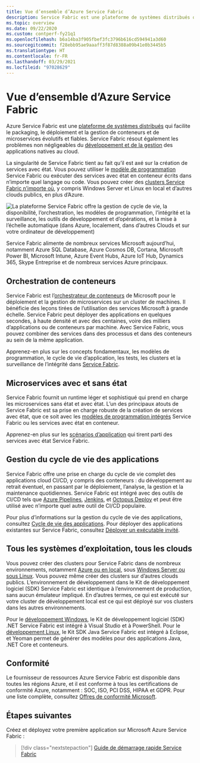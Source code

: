 ```yaml
---
title: Vue d’ensemble d’Azure Service Fabric
description: Service Fabric est une plateforme de systèmes distribués qui permet de créer des microservices évolutifs, fiables et faciles à gérer.
ms.topic: overview
ms.date: 09/22/2020
ms.custom: contperf-fy21q1
ms.openlocfilehash: b6a14ba3f905fbef3fc3796b616cd594941a3d60
ms.sourcegitcommit: f28ebb95ae9aaaff3f87d8388a09b41e0b3445b5
ms.translationtype: HT
ms.contentlocale: fr-FR
ms.lasthandoff: 03/29/2021
ms.locfileid: "97028629"
---
```

# <a name="overview-of-azure-service-fabric"></a>Vue d’ensemble d’Azure Service Fabric

Azure Service Fabric est une [plateforme de systèmes distribués](#container-orchestration) qui facilite le packaging, le déploiement et la gestion de conteneurs et de microservices évolutifs et fiables. Service Fabric résout également les problèmes non négligeables du [développement et de la gestion](#application-lifecycle-management) des applications natives au cloud.

La singularité de Service Fabric tient au fait qu’il est axé sur la création de services avec état. Vous pouvez utiliser le [modèle de programmation](#stateless-and-stateful-microservices) Service Fabric ou exécuter des services avec état en conteneur écrits dans n’importe quel langage ou code. Vous pouvez créer des [clusters Service Fabric n’importe où](#any-os-any-cloud), y compris Windows Server et Linux en local et d’autres clouds publics, en plus d’Azure.

![La plateforme Service Fabric offre la gestion de cycle de vie, la disponibilité, l’orchestration, les modèles de programmation, l’intégrité et la surveillance, les outils de développement et d’opérations, et la mise à l’échelle automatique (dans Azure, localement, dans d’autres Clouds et sur votre ordinateur de développement)][Image1]

Service Fabric alimente de nombreux services Microsoft aujourd’hui, notamment Azure SQL Database, Azure Cosmos DB, Cortana, Microsoft Power BI, Microsoft Intune, Azure Event Hubs, Azure IoT Hub, Dynamics 365, Skype Entreprise et de nombreux services Azure principaux.

## <a name="container-orchestration"></a>Orchestration de conteneurs

Service Fabric est l’[orchestrateur de conteneurs](service-fabric-cluster-resource-manager-introduction.md) de Microsoft pour le déploiement et la gestion de microservices sur un cluster de machines. Il bénéficie des leçons tirées de l’utilisation des services Microsoft à grande échelle. Service Fabric peut déployer des applications en quelques secondes, à haute densité et avec des centaines, voire des milliers d’applications ou de conteneurs par machine. Avec Service Fabric, vous pouvez combiner des services dans des processus et dans des conteneurs au sein de la même application.

Apprenez-en plus sur les concepts fondamentaux, les modèles de programmation, le cycle de vie d’application, les tests, les clusters et la surveillance de l’intégrité dans [Service Fabric](service-fabric-content-roadmap.md).

## <a name="stateless-and-stateful-microservices"></a>Microservices avec et sans état

Service Fabric fournit un runtime léger et sophistiqué qui prend en charge les microservices sans état et avec état. L’un des principaux atouts de Service Fabric est sa prise en charge robuste de la création de services avec état, que ce soit avec les [modèles de programmation intégrés](service-fabric-choose-framework.md) Service Fabric ou les services avec état en conteneur.

Apprenez-en plus sur les [scénarios d’application](service-fabric-application-scenarios.md) qui tirent parti des services avec état Service Fabric.

## <a name="application-lifecycle-management"></a>Gestion du cycle de vie des applications

Service Fabric offre une prise en charge du cycle de vie complet des applications cloud CI/CD, y compris des conteneurs : du développement au retrait éventuel, en passant par le déploiement, l’analyse, la gestion et la maintenance quotidiennes. Service Fabric est intégré avec des outils de CI/CD tels que [Azure Pipelines](https://www.visualstudio.com/team-services/), [Jenkins](https://jenkins.io/index.html), et [Octopus Deploy](https://octopus.com/) et peut être utilisé avec n’importe quel autre outil de CI/CD populaire.

Pour plus d’informations sur la gestion du cycle de vie des applications, consultez [Cycle de vie des applications](service-fabric-application-lifecycle.md). Pour déployer des applications existantes sur Service Fabric, consultez [Déployer un exécutable invité](service-fabric-deploy-existing-app.md).

## <a name="any-os-any-cloud"></a>Tous les systèmes d’exploitation, tous les clouds

Vous pouvez créer des clusters pour Service Fabric dans de nombreux environnements, notamment [Azure ou en local](service-fabric-deploy-anywhere.md), sous [Windows Server ou sous Linux](service-fabric-linux-windows-differences.md). Vous pouvez même créer des clusters sur d’autres clouds publics. L’environnement de développement dans le Kit de développement logiciel (SDK) Service Fabric est identique à l’environnement de production, sans aucun émulateur impliqué. En d’autres termes, ce qui est exécuté sur votre cluster de développement local est ce qui est déployé sur vos clusters dans les autres environnements.

Pour le [développement Windows](service-fabric-get-started.md), le Kit de développement logiciel (SDK) .NET Service Fabric est intégré à Visual Studio et à PowerShell. Pour le [développement Linux](service-fabric-get-started-linux.md), le Kit SDK Java Service Fabric est intégré à Eclipse, et Yeoman permet de générer des modèles pour des applications Java, .NET Core et conteneurs.

## <a name="compliance"></a>Conformité

Le fournisseur de ressources Azure Service Fabric est disponible dans toutes les régions Azure, et il est conforme à tous les certifications de conformité Azure, notamment : SOC, ISO, PCI DSS, HIPAA et GDPR. Pour une liste complète, consultez [Offres de conformité Microsoft](https://www.microsoft.com/trustcenter/compliance/complianceofferings).

## <a name="next-steps"></a>Étapes suivantes

Créez et déployez votre première application sur Microsoft Azure Service Fabric :

> [!div class="nextstepaction"]
> [Guide de démarrage rapide Service Fabric][sf-quickstart]

[Image1]: media/service-fabric-overview/Service-Fabric-Overview.png
[sf-quickstart]: ./service-fabric-quickstart-dotnet.md
